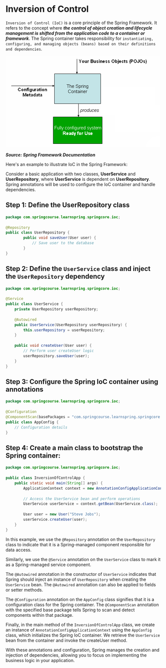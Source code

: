 # Inversion of Control

`Inversion of Control (IoC)` is a core principle of the Spring Framework. It refers to the concept where _**the control of object creation and lifecycle management is shifted from the application code to a container or framework**_. The Spring container takes responsibility for `instantiating, configuring, and managing objects (beans) based on their definitions and dependencies`.

<div align="center">
<img src="../images/InversionOfControl.png" alt="SpringLogo">
</div>

**_Source: Spring Framework Documentation_**

Here's an example to illustrate IoC in the Spring Framework:

Consider a basic application with two classes, **UserService** and **UserRepository**, where **UserService** is dependent on **UserRepository**. Spring annotations will be used to configure the IoC container and handle dependencies.

## Step 1: Define the UserRepository class

```java
package com.springcourse.learnspring.springcore.ioc;

@Repository
public class UserRepository {
        public void saveUser(User user) {
            // Save user to the database
        }
}
```

## Step 2: Define the `UserService` class and inject the `UserRepository` dependency

```java
package com.springcourse.learnspring.springcore.ioc;

@Service
public class UserService {
    private UserRepository userRepository;

    @Autowired
    public UserService(UserRepository userRepository) {
        this.userRepository = userRepository;
    }

    public void createUser(User user) {
        // Perform user createUser logic
        userRepository.saveUser(user);
    }
}
```

## Step 3: Configure the Spring IoC container using annotations

```java
package com.springcourse.learnspring.springcore.ioc;

@Configuration
@ComponentScan(basePackages = "com.springcourse.learnspring.springcore.ioc")
public class AppConfig {
    // Configuration details
}

```

## Step 4: Create a main class to bootstrap the Spring container:

```java
package com.springcourse.learnspring.springcore.ioc;

public class InversionOfControlApp {
    public static void main(String[] args) {
        ApplicationContext context = new AnnotationConfigApplicationContext(AppConfig.class);

        // Access the UserService bean and perform operations
        UserService userService = context.getBean(UserService.class);

        User user = new User("Steve Jobs");
        userService.createUser(user);
    }
}

```
In this example, we use the `@Repository` annotation on the `UserRepository` class to indicate that it is a Spring-managed component responsible for data access.

Similarly, we use the `@Service` annotation on the `UserService` class to mark it as a Spring-managed service component.

The `@Autowired` annotation in the constructor of `UserService` indicates that Spring should inject an instance of `UserRepository` when creating the `UserService` bean. The `@Autowired` annotation can also be applied to fields or setter methods.

The `@Configuration` annotation on the `AppConfig` class signifies that it is a configuration class for the Spring container. The `@ComponentScan` annotation with the specified base package tells Spring to scan and detect components within that package.

Finally, in the main method of the `InversionOfControlApp` class, we create an instance of `AnnotationConfigApplicationContext` using the `AppConfig` class, which initializes the Spring IoC container. We retrieve the `UserService` bean from the container and invoke the createUser method.

With these annotations and configuration, Spring manages the creation and injection of dependencies, allowing you to focus on implementing the business logic in your application.